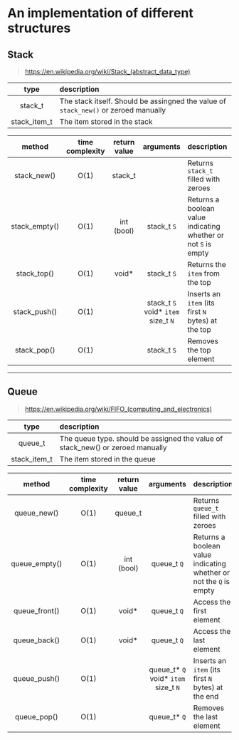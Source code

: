 # An implementation of different structures

## Stack
> https://en.wikipedia.org/wiki/Stack_(abstract_data_type)


| type | description |
|:----:|:-----------|
|stack_t|The stack itself. Should be assingned the value of `stack_new()` or zeroed manually |
|stack_item_t|The item stored in the stack|

| method | time complexity | return value | arguments | description |
|:------:|:---------------:|:------------:|:---------:|:------------|
|stack_new()|O(1)|stack_t||Returns `stack_t` filled with zeroes|
|stack_empty()|O(1)|int (bool)|stack_t `S`|Returns a boolean value indicating whether or not `S` is empty|
|stack_top()|O(1)|void*|stack_t `S`|Returns the `item` from the top|
|stack_push()|O(1)||stack_t `S`<br>void* `item`<br>size_t `N`|Inserts an `item` (its first `N` bytes) at the top|
|stack_pop()|O(1)||stack_t `S`|Removes the top element|

---

## Queue
> https://en.wikipedia.org/wiki/FIFO_(computing_and_electronics)


| type | description |
|:----:|:------------|
|queue_t|The queue type. should be assigned the value of stack_new() or zeroed manually|
|stack_item_t|The item stored in the queue|

| method | time complexity | return value | arguments | description |
|:------:|:---------------:|:------------:|:---------:|:------------|
|queue_new()|O(1)|queue_t||Returns `queue_t` filled with zeroes|
|queue_empty()|O(1)|int (bool)|queue_t `Q`|Returns a boolean value indicating whether or not the `Q` is empty|
|queue_front()|O(1)|void*|queue_t `Q`|Access the first element|
|queue_back()|O(1)|void*|queue_t `Q`|Access the last element|
|queue_push()|O(1)||queue_t* `Q`<br>void* `item`<br>size_t `N`|Inserts an `item` (its first `N` bytes) at the end|
|queue_pop()|O(1)||queue_t* `Q`|Removes the last element|